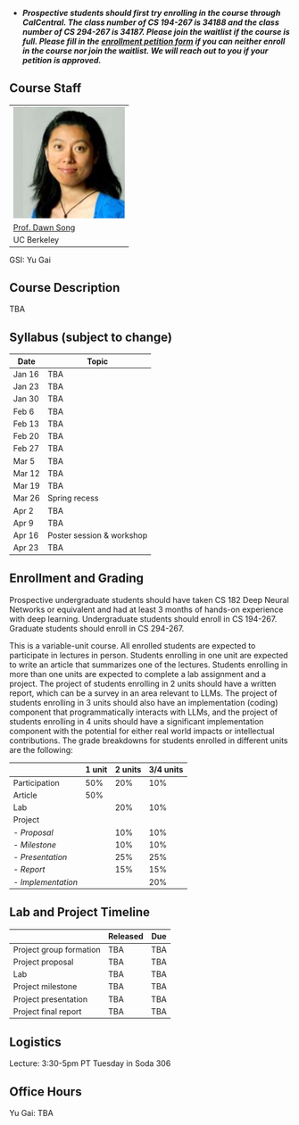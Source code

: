 
- ***Prospective students should first try enrolling in the course through CalCentral. The class number of CS 194-267 is 34188 and the class number of CS 294-267 is 34187. Please join the waitlist if the course is full. Please fill in the [enrollment petition form](https://forms.gle/g9SJYTzCY14HVcsc9) if you can neither enroll in the course nor join the waitlist. We will reach out to you if your petition is approved.***
<!-- - ***For general course content related questions, please join our [edstem](https://edstem.org/us/courses/41945/discussion/).*** -->
<!-- - ***<span style="color:red">Do not email the course staff or GSI. For private matters, post a private question on edstem and make sure it is visible to all teaching staff.</span>*** -->

## Course Staff
<!-- Instructors: <a href="https://people.eecs.berkeley.edu/~dawnsong/">Prof. Dawn Song</a> and <a href="https://people.eecs.berkeley.edu/~matei/">Prof. Matei Zaharia</a> -->

<table>
<tbody>
<tr>
<td><img src="assets/dawn-berkeley.jpg" height=200/></td>
</tr>
<tr>
<td><a href="https://people.eecs.berkeley.edu/~dawnsong/">Prof. Dawn Song</a></td>
<tr>
<td>UC Berkeley</td>
</tr>
</tr>
</tbody>
</table>

GSI: Yu Gai

## Course Description

TBA

## Syllabus (subject to change)

| Date   | Topic |
|--------|-------|
| Jan 16 | TBA |
| Jan 23 | TBA |
| Jan 30 | TBA |
| Feb 6  | TBA |
| Feb 13 | TBA |
| Feb 20 | TBA |
| Feb 27 | TBA |
| Mar 5  | TBA |
| Mar 12 | TBA |
| Mar 19 | TBA |
| Mar 26 | Spring recess |
| Apr 2  | TBA |
| Apr 9  | TBA |
| Apr 16 | Poster session & workshop |
| Apr 23 | TBA |

## Enrollment and Grading

Prospective undergraduate students should have taken CS 182 Deep Neural Networks or equivalent and had at least 3 months of hands-on experience with deep learning.
Undergraduate students should enroll in CS 194-267.
Graduate students should enroll in CS 294-267. 

This is a variable-unit course.
All enrolled students are expected to participate in lectures in person.
Students enrolling in one unit are expected to write an article that summarizes one of the lectures.
Students enrolling in more than one units are expected to complete a lab assignment and a project.
The project of students enrolling in 2 units should have a written report, which can be a survey in an area relevant to LLMs.
The project of students enrolling in 3 units should also have an implementation (coding) component that programmatically interacts with LLMs, and the project of students enrolling in 4 units should have a significant implementation component with the potential for either real world impacts or intellectual contributions.
The grade breakdowns for students enrolled in different units are the following:

|                    | 1 unit | 2 units | 3/4 units |
|--------------------|--------|---------|-----------|
| Participation      | 50%    | 20%     | 10%       |
| Article            | 50%    |         |           |
| Lab                |        | 20%     | 10%       |
| Project            |        |         |           |
| - *Proposal*       |        | 10%     | 10%       |
| - *Milestone*      |        | 10%     | 10%       |
| - *Presentation*   |        | 25%     | 25%       |
| - *Report*         |        | 15%     | 15%       |
| - *Implementation* |        |         | 20%       |

## Lab and Project Timeline

|                         | Released | Due    |
|-------------------------|----------|--------|
| Project group formation | TBA      | TBA    |
| Project proposal        | TBA      | TBA    |
| Lab                     | TBA      | TBA    |
| Project milestone       | TBA      | TBA    |
| Project presentation    | TBA      | TBA    |
| Project final report    | TBA      | TBA    |

## Logistics

Lecture: 3:30-5pm PT Tuesday in Soda 306
<!-- [edstem](https://edstem.org/us/courses/41945/discussion/). -->

## Office Hours

Yu Gai: TBA
